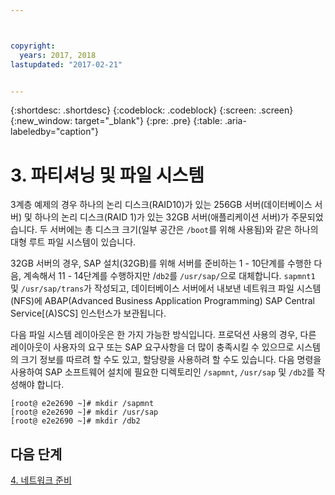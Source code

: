 ```yaml
---



copyright:
  years: 2017, 2018
lastupdated: "2017-02-21"


---
```


{:shortdesc: .shortdesc}
{:codeblock: .codeblock}
{:screen: .screen}
{:new_window: target="_blank"}
{:pre: .pre}
{:table: .aria-labeledby="caption"}

# 3. 파티셔닝 및 파일 시스템

3계층 예제의 경우 하나의 논리 디스크(RAID10)가 있는 256GB 서버(데이터베이스 서버) 및 하나의 논리 디스크(RAID 1)가 있는 32GB 서버(애플리케이션 서버)가 주문되었습니다. 두 서버에는 총 디스크 크기(일부 공간은 `/boot`를 위해 사용됨)와 같은 하나의 대형 루트 파일 시스템이 있습니다.

32GB 서버의 경우, SAP 설치(32GB)를 위해 서버를 준비하는 1 - 10단계를 수행한 다음, 계속해서 11 - 14단계를 수행하지만 /`db2`를 `/usr/sap/`으로 대체합니다. `sapmnt1` 및 `/usr/sap/trans`가 작성되고, 데이터베이스 서버에서 내보낸 네트워크 파일 시스템(NFS)에 ABAP(Advanced Business Application Programming) SAP Central Service[(A)SCS] 인스턴스가 보관됩니다.

다음 파일 시스템 레이아웃은 한 가지 가능한 방식입니다. 프로덕션 사용의 경우, 다른 레이아웃이 사용자의 요구 또는 SAP 요구사항을 더 많이 충족시킬 수 있으므로 시스템의 크기 정보를 따르려 할 수도 있고, 할당량을 사용하려 할 수도 있습니다.
다음 명령을 사용하여 SAP 소프트웨어 설치에 필요한 디렉토리인 `/sapmnt`, `/usr/sap` 및 `/db2`를 작성해야 합니다.
```
[root@ e2e2690 ~]# mkdir /sapmnt
[root@ e2e2690 ~]# mkdir /usr/sap
[root@ e2e2690 ~]# mkdir /db2
```
 
## 다음 단계

[4. 네트워크 준비](/docs/infrastructure/sap-netweaver-rhel-qrg/rhel-prepare-network.html#network)
